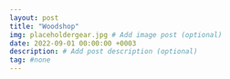 ```yaml
---
layout: post
title: "Woodshop"
img: placeholdergear.jpg # Add image post (optional)
date: 2022-09-01 00:00:00 +0003
description: # Add post description (optional)
tag: #none 
---
```


